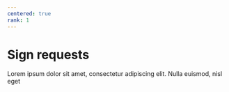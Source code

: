 ```yaml
---
centered: true
rank: 1
---
```


# Sign requests

Lorem ipsum dolor sit amet, consectetur adipiscing elit. Nulla euismod, nisl eget